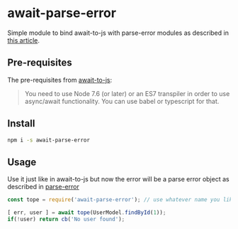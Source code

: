 # await-parse-error

Simple module to bind await-to-js with parse-error modules as described in [this article](https://codeburst.io/build-a-rest-api-for-node-mysql-2018-jwt-6957bcfc7ac9).


## Pre-requisites
The pre-requisites from [await-to-js](https://github.com/scopsy/await-to-js#pre-requisites):

> You need to use Node 7.6 (or later) or an ES7 transpiler in order to use async/await functionality. You can use babel or typescript for that.

## Install

```sh
npm i -s await-parse-error
```

## Usage
Use it just like in await-to-js but now the error will be a parse error object as described in [parse-error](https://github.com/watilde/parse-error)

```js
const tope = require('await-parse-error'); // use whatever name you like... I like to as in the original but it may be confusing if I use it at the same time

[ err, user ] = await tope(UserModel.findById(1));
if(!user) return cb('No user found');
```